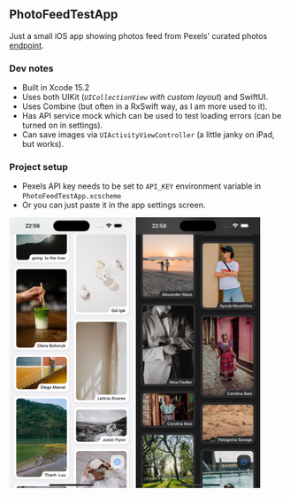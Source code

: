 ## PhotoFeedTestApp
Just a small iOS app showing photos feed from Pexels' curated photos [endpoint](https://www.pexels.com/api/documentation/#photos-curated).

### Dev notes
- Built in Xcode 15.2
- Uses both UIKit (*`UICollectionView` with custom layout*) and SwiftUI.
- Uses Combine (but often in a RxSwift way, as I am more used to it).
- Has API service mock which can be used to test loading errors (can be turned on in settings).
- Can save images via `UIActivityViewController` (a little janky on iPad, but works).

### Project setup
- Pexels API key needs to be set to `API_KEY` environment variable in `PhotoFeedTestApp.xcscheme`
- Or you can just paste it in the app settings screen.

<img src="Assets/light.png" width="225"/> <img src="Assets/dark.png" width="225"/>
